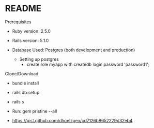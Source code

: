 # README

Prerequisites

* Ruby version: 2.5.0

* Rails version: 5.1.0

* Database Used: Postgres (both development and production)

  * Setting up postgres
    * create role myapp with createdb login password 'password1';
   


Clone/Download

* bundle install

* rails db:setup

* rails s

* Run: gem pristine --all

* https://gist.github.com/dhoelzgen/cd7126b8652229d32eb4